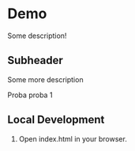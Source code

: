 # Demo


Some description!


## Subheader

Some more description

Proba proba 1

## Local Development

1. Open index.html in your browser.
